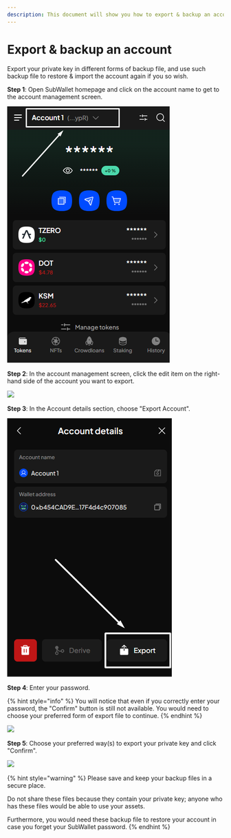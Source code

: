 ```yaml
---
description: This document will show you how to export & backup an account on SubWallet.
---
```


# Export & backup an account

Export your private key in different forms of backup file, and use such backup file to restore & import the account again if you so wish.

**Step 1**: Open SubWallet homepage and click on the account name to get to the account management screen.&#x20;

![](<../../.gitbook/assets/image (111) (1).png>)

**Step 2**: In the account management screen, click the edit item on the right-hand side of the account you want to export.&#x20;

![](https://files.gitbook.com/v0/b/gitbook-x-prod.appspot.com/o/spaces%2F2zseowhOCGE5xsJFb2z5%2Fuploads%2FxNVaji337zKIPRGLdZEC%2FScreenshot\_27.png?alt=media\&token=b045aca2-34de-4b4e-b2cf-e6798f8a08dd)

**Step 3**: In the Account details section, choose "Export Account".

![](<../../.gitbook/assets/image (48) (1) (1) (1).png>)

**Step 4**: Enter your password.&#x20;

{% hint style="info" %}
You will notice that even if you correctly enter your password, the "Confirm" button is still not available. You would need to choose your preferred form of export file to continue.
{% endhint %}

![](<../../.gitbook/assets/image (17) (2).png>)

**Step 5**: Choose your preferred way(s) to export your private key and click "Confirm".

![](<../../.gitbook/assets/image (49) (3).png>)

{% hint style="warning" %}
Please save and keep your backup files in a secure place.&#x20;

Do not share these files because they contain your private key; anyone who has these files would be able to use your assets.

Furthermore, you would need these backup file to restore your account in case you forget your SubWallet password.&#x20;
{% endhint %}

